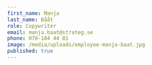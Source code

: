 ```yaml
---
first_name: Manja
last_name: Bååt
role: Copywriter
email: manja.baat@strateg.se
phone: 070-184 44 01
image: /media/uploads/employee-manja-baat.jpg
published: true
---
```

